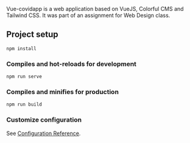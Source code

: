 Vue-covidapp is a web application based on VueJS, Colorful CMS and Tailwind CSS. It was part of an assignment for Web Design class. 

## Project setup
```
npm install
```

### Compiles and hot-reloads for development
```
npm run serve
```

### Compiles and minifies for production
```
npm run build
```

### Customize configuration
See [Configuration Reference](https://cli.vuejs.org/config/).
